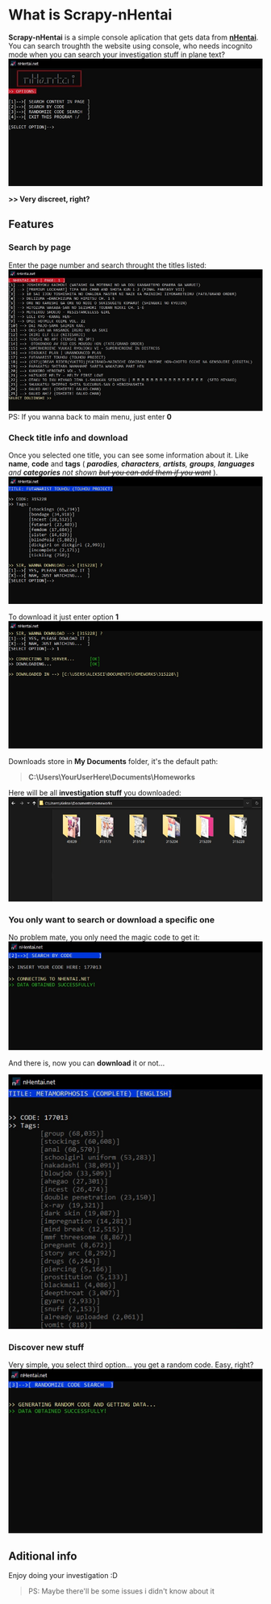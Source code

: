 # What is Scrapy-nHentai
**Scrapy-nHentai** is a simple console aplication that gets data from [**nHentai**](www.nhentai.net). You can search troughth the website using console, who needs incognito mode when you can search your investigation stuff in plane text?
![App main menu](https://github.com/Aliksaii/Scrapy-nHentai.net/raw/master/web/PIC-01.jpg)

**>> Very discreet, right?**

## Features

### Search by page
Enter the page number and search throught the titles listed:
![Searching by page number](https://github.com/Aliksaii/Scrapy-nHentai.net/raw/master/web/PIC-02.jpg)
PS: If you wanna back to main menu, just enter **0**

### Check title info and download
Once you selected one title, you can see some information about it. Like **name**, **code** and **tags** ( _**parodies**, **characters**, **artists**, **groups**, **languages** and **categories** not shown ~~but you can add them if you want~~_ ).
![Information about a selected doujinshi](https://github.com/Aliksaii/Scrapy-nHentai.net/raw/master/web/PIC-03.jpg)

To download it just enter option **1**
![Downloading investigation stuff](https://github.com/Aliksaii/Scrapy-nHentai.net/raw/master/web/PIC-04.jpg)

Downloads store in **My Documents** folder, it's the default path:
> **C:\Users\YourUserHere\Documents\Homeworks**

Here will be all **investigation stuff** you downloaded:
![My Documents, also some codes](https://github.com/Aliksaii/Scrapy-nHentai.net/raw/master/web/PIC-05.jpg)

### You only want to search or download a specific one
No problem mate, you only need the magic code to get it:
![Is this a 177013 reference?](https://github.com/Aliksaii/Scrapy-nHentai.net/raw/master/web/PIC-06.jpg)

And there is, now you can **download** it or not...

![Oh no, 177013](https://github.com/Aliksaii/Scrapy-nHentai.net/raw/master/web/PIC-07.jpg)

### Discover new stuff
Very simple, you select third option... you get a random code. Easy, right?
![Random secret code generating](https://github.com/Aliksaii/Scrapy-nHentai.net/raw/master/web/PIC-08.jpg)

## Aditional info
Enjoy doing your investigation :D
> PS: Maybe there'll be some issues i didn't know about it
